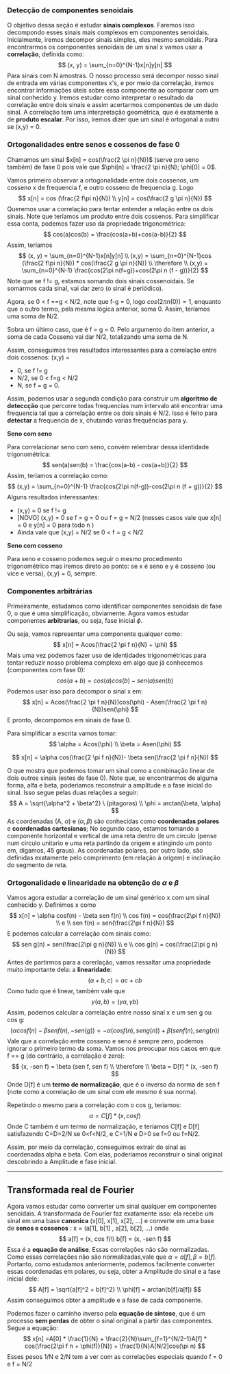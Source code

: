 ### Detecção de componentes senoidais

O objetivo dessa seção é estudar **sinais complexos**. Faremos isso decompondo esses sinais mais complexos em componentes senoidais. Inicialmente, iremos decompor sinais simples, eles mesmo senoidais. Para encontrarmos os componentes senoidais de um sinal x vamos usar a **correlação**, definida como:
$$
(x, y) = \sum_{n=0}^{N-1}x[n]y[n]
$$
Para sinais com N amostras. O nosso processo será decompor nosso sinal de entrada em várias componentes x's, e por meio da correlação, iremos encontrar informações úteis sobre essa componente ao comparar com um sinal conhecido y. Iremos estudar como interpretar o resultado da correlação entre dois sinais e assim acertarmos componentes de um dado sinal. A correlação tem uma interpretação geométrica, que é exatamente a de **produto escalar**. Por isso, iremos dizer que um sinal é ortogonal a outro se (x,y) = 0.

### Ortogonalidades entre senos e cossenos de fase 0

Chamamos um sinal $x[n] = cos(\frac{2 \pi n}{N})$ (serve pro seno também) de fase 0 pois vale que $\phi[n] = \frac{2 \pi n}{N}; \phi[0] = 0$.

Vamos primeiro observar a ortogonalidade entre dois cossenos, um cosseno x de frequencia f, e outro cosseno de frequencia g. Logo
$$
x[n] = cos (\frac{2 f\pi n}{N})
\\
y[n] = cos(\frac{2 g \pi n}{N})
$$
Queremos usar a correlação para tentar entender a relação entre os dois sinais. Note que teríamos um produto entre dois cossenos. Para simplificar essa conta, podemos fazer uso da propriedade trigonométrica:
$$
cos(a)cos(b) = \frac{cos(a+b)+cos(a-b)}{2}
$$
Assim, teríamos
$$
(x, y) = \sum_{n=0}^{N-1}x[n]y[n]
\\
(x,y) = \sum_{n=0}^{N-1}cos (\frac{2 f\pi n}{N}) * cos(\frac{2 g \pi n}{N})
\\
\therefore 
\\
(x,y) = \sum_{n=0}^{N-1} \frac{cos(2\pi n(f+g))+cos(2\pi n (f - g))}{2}
$$
Note que se f != g, estamos somando dois sinais cossenoidais. Se somarmos cada sinal, vai dar zero (o sinal é periódico).

Agora, se 0 < f ==g < N/2, note que f-g = 0, logo $cos(2 \pi n (0)) = 1$, enquanto que o outro termo, pela mesma lógica anterior, soma 0. Assim, teríamos uma soma de N/2.

Sobra um último caso, que é f = g = 0. Pelo argumento do item anterior, a soma de cada Cosseno vai dar N/2, totalizando uma soma de N.



Assim, conseguimos tres resultados interessantes para a correlação entre dois cossenos: (x,y) = 

* 0, se f != g
* N/2, se 0 < f=g < N/2
* N, se f = g  = 0.

Assim, podemos usar a segunda condição para construir um **algoritmo de deteccção** que percorre todas frequencias num intervalo até encontrar uma frequencia tal que a correlação entre os dois sinais é N/2. Isso é feito para **detectar** a frequencia de x, chutando varias frequências para y.



**Seno com seno**

Para correlacionar seno com seno, convém relembrar dessa identidade trigonométrica:
$$
sen(a)sen(b) = \frac{cos(a-b) - cos(a+b)}{2}
$$
Assim, teriamos a correlação como:
$$
(x,y) = \sum_{n=0}^{N-1} \frac{cos(2\pi n(f-g))-cos(2\pi n (f + g))}{2}
$$
Alguns resultados interessantes:

* (x,y) = 0 se f != g
* [NOVO] (x,y) = 0 se f = g  = 0 ou f = g = N/2 (nesses casos vale que x[n] = 0 e y[n] = 0 para todo n )
* Ainda vale que (x,y) = N/2 se 0 < f = g < N/2

**Seno com cosseno**

Para seno e cosseno podemos seguir o mesmo procedimento trigonométrico mas iremos direto ao ponto: se x é seno e y é cosseno (ou vice e versa), (x,y) = 0, sempre.

### Componentes arbitrárias

Primeiramente, estudamos como identificar componentes senoidais de fase 0, o que é uma simplificação, obviamente. Agora vamos estudar componentes **arbitrarias**, ou seja, fase inicial $\phi$.

Ou seja, vamos representar uma componente qualquer como:
$$
x[n] = Acos(\frac{2 \pi f n}{N} + \phi)
$$
Mais uma vez podemos fazer uso de identidades trigonométricas para tentar reduzir nosso problema complexo em algo que já conhecemos (componentes com fase 0):
$$
cos(a+b) = cos(a)cos(b) - sen(a)sen(b)
$$
Podemos usar isso para decompor o sinal x em:
$$
x[n] = Acos(\frac{2 \pi f n}{N})cos(\phi) - Asen(\frac{2 \pi f n}{N})sen(\phi)
$$
E pronto, decompomos em sinais de fase 0.

Para simplificar a escrita vamos tomar:
$$
\alpha = Acos(\phi)
\\
\beta = Asen(\phi)
$$

$$
x[n] = \alpha cos(\frac{2 \pi f n}{N})- \beta sen(\frac{2 \pi f n}{N})
$$

O que mostra que podemos tomar um sinal como a combinação linear de dois outros sinais (estes de fase 0). Note que, se encontrarmos de alguma forma, alfa e beta, poderiamos reconstruir a amplitude e a fase inicial do sinal. Isso segue pelas duas relações a seguir:
$$
A = \sqrt{\alpha^2 + \beta^2} \ (pitagoras)
\\
\phi = arctan(\beta, \alpha)
$$
As coordenadas (A, $\alpha$) e ($\alpha, \beta$) são conhecidas como **coordenadas polares** e **coordenadas cartesianas**; No segundo caso, estamos tomando a componente horizontal e vertical de uma reta dentro de um círculo (pense num circulo unitario e uma reta partindo da origem e atingindo um ponto em, digamos, 45 graus). As coordenadas polares, por outro lado, são definidas exatamente pelo comprimento (em relação à origem) e inclinação do segmento de reta.

### Ortogonalidade e linearidade na obtenção de $\alpha$ e $\beta$

Vamos agora estudar a correlação de um sinal genérico x com um sinal conhecido y. Definimos x como
$$
x[n] = \alpha cosf(n) - \beta sen f(n)
\\
cos f(n) = cos(\frac{2\pi f n}{N})
\\
e
\\
sen f(n) = sen(\frac{2\pi f n}{N})
$$
E podemos calcular a correlação com sinais como:
$$
sen g(n) = sen(\frac{2\pi g n}{N})
\\
e
\\
cos g(n) = cos(\frac{2\pi g n}{N})
$$
Antes de partirmos para a corerlação, vamos ressaltar uma propriedade muito importante dela: a  **linearidade**:
$$
(a + b, c) = ac + cb
$$
Como tudo que é linear, também vale que
$$
\gamma(a, b) = (\gamma a, \gamma b)
$$
Assim, podemos calcular a correlação entre nosso sinal x e um sen g ou cos g:
$$
(\alpha cos f(n) - \beta sen f(n), -sen(g)) = -\alpha(cos f(n), sen g(n)) + \beta(sen f(n), sen g(n))
$$
Vale que a correlação entre cosseno e seno é sempre zero, podemos ignorar o primeiro termo da soma. Vamos nos preocupar nos casos em que f == g (do contrario, a correlação é zero):
$$
(x, -sen f) = \beta (sen f, sen f)
\\
\therefore
\\
\beta = D[f] * (x, -sen f)
$$
Onde D[f] é um **termo de normalização**, que é o inverso da norma de sen f (note como a correlação de um sinal com ele mesmo é sua norma).



Repetindo o mesmo para a correlação com o cos g, teriamos:
$$
\alpha = C[f] * (x, cos f)
$$
Onde C também é um termo de normalização, e teríamos C[f] e D[f] satisfazendo C=D=2/N se 0<f<N/2, e C=1/N e D=0 se f=0 ou f=N/2. 



Assim, por meio da correlação, conseguimos extrair do sinal as coordenadas alpha e beta. Com elas, poderíamos reconstruir o sinal original descobrindo a Amplitude e fase inicial.

***

## Transformada real de Fourier

Agora vamos estudar como converter um sinal qualquer em componentes senoidais. A transformada de Fourier faz exatamente isso: ela recebe um sinal em uma base **canonica** (x[0], x[1], x[2], ...) e converte em uma base de **senos e cossenos** : x = (a[1], b[1] , a[2], b[2], ...) onde
$$
a[f] = (x, cos f)\\
b[f] = (x, -sen f)
$$
Essa é a **equação de análise**. Essas correlações não são normalizadas. Como essas correlações não são normalizadas,vale que $\alpha = a[f], \beta = b[f]$. Portanto, como estudamos anteriormente, podemos facilmente converter essas coordenadas em polares, ou seja, obter a Amplitude do sinal e a fase inicial dele:
$$
A[f] = \sqrt{a[f]^2 + b[f]^2}
\\
\phi[f] = arctan(b[f]/a[f])
$$
Assim conseguimos obter a amplitude e a fase de cada componente.



Podemos fazer o caminho inverso pela **equação de síntese**, que é um processo **sem perdas** de obter o sinal original a partir das componentes. Segue a equação:
$$
x[n] =A[0] *  \frac{1}{N} + \frac{2}{N}\sum_{f=1}^{N/2-1}A[f] * cos(\frac{2\pi f n + \phi(f)}{N}) + \frac{1}{N}A[N/2]cos(\pi n)
$$
Esses pesos 1/N e 2/N tem a ver com as correlações especiais quando f = 0 e f = N/2